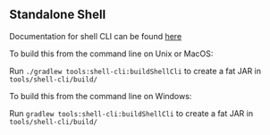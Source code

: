 Standalone Shell
----------------

Documentation for shell CLI can be found [here](http://docs.corda.net/website/releases/docs_head/shell.html)

To build this from the command line on Unix or MacOS:

 Run ``./gradlew tools:shell-cli:buildShellCli`` to create a fat JAR in  ``tools/shell-cli/build/``

To build this from the command line on Windows:

 Run ``gradlew tools:shell-cli:buildShellCli`` to create a fat JAR in  ``tools/shell-cli/build/``
